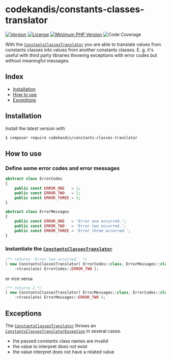 # codekandis/constants-classes-translator

[![Version][xtlink-version-badge]][srclink-changelog]
[![License][xtlink-license-badge]][srclink-license]
[![Minimum PHP Version][xtlink-php-version-badge]][xtlink-php-net]
![Code Coverage][xtlink-code-coverage-badge]

With the [`ConstantsClassesTranslator`][srclink-constants-classes-translator] you are able to translate values from constants classes into values from another constants classes. E. g. it's useful with third party libraries throwing exceptions with error codes but without meaningful messages.

## Index

* [Installation](#installation)
* [How to use](#how-to-use)
* [Exceptions](#exceptions)

## Installation

Install the latest version with

```bash
$ composer require codekandis/constants-classes-translator
```

## How to use

### Define some error codes and error messages

```php
abstract class ErrorCodes
{
    public const ERROR_ONE   = 1;
    public const ERROR_TWO   = 2;
    public const ERROR_THREE = 3;
}

abstract class ErrorMessages
{
    public const ERROR_ONE   = 'Error one occurred.';
    public const ERROR_TWO   = 'Error two occurred.';
    public const ERROR_THREE = 'Error three occurred.';
}
```

### Instantiate the [`ConstantsClassesTranslator`][srclink-constants-classes-translator]

```php
/** returns 'Error two occurred.' */
( new ConstantsClassesTranslator( ErrorCodes::class, ErrorMessages::class ) )
    ->translate( ErrorCodes::ERROR_TWO );
```

or vice versa

```php
/** returns 2 */
( new ConstantsClassesTranslator( ErrorMessages::class, ErrorCodes::class ) )
    ->translate( ErrorMessages::ERROR_TWO );
```

## Exceptions

The [`ConstantsClassesTranslator`][srclink-constants-classes-translator] throws an [`ConstantsClassesTranslatorException`][srclink-constants-classes-translator-exception] in several cases.

- the passed constants class names are invalid
- the value to interpret does not exist 
- the value interpret does not have a related value 



[xtlink-version-badge]: https://img.shields.io/badge/version-development-blue.svg
[xtlink-license-badge]: https://img.shields.io/badge/license-MIT-yellow.svg
[xtlink-php-version-badge]: https://img.shields.io/badge/php-%3E%3D%207.4-8892BF.svg
[xtlink-code-coverage-badge]: https://img.shields.io/badge/coverage-100%25-green.svg
[xtlink-php-net]: https://php.net

[srclink-changelog]: ./CHANGELOG.md
[srclink-license]: ./LICENSE
[srclink-constants-classes-translator]: ./src/ConstantsClassesTranslator.php
[srclink-constants-classes-translator-exception]: ./src/ConstantsClassesTranslatorException.php
